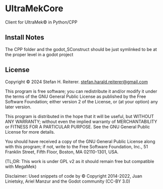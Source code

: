 # UltraMekCore
Client for UltraMek© in Python/CPP

## Install Notes

The CPP folder and the godot_SConstruct should be just symlinked
to be at the proper level in a godot project

## License

Copyright © 2024 Stefan H. Reiterer.
stefan.harald.reiterer@gmail.com 

This program is free software; you can redistribute it and/or
modify it under the terms of the GNU General Public License
as published by the Free Software Foundation; either version 2
of the License, or (at your option) any later version.

This program is distributed in the hope that it will be useful,
but WITHOUT ANY WARRANTY; without even the implied warranty of
MERCHANTABILITY or FITNESS FOR A PARTICULAR PURPOSE.  See the
GNU General Public License for more details.

You should have received a copy of the GNU General Public License
along with this program; if not, write to the Free Software
Foundation, Inc., 51 Franklin Street, Fifth Floor, Boston, MA  02110-1301, USA.

(TL;DR: This work is under GPL v2 as it should remain free but compatible with MegaMek)

Disclaimer: Used snippets of code by © Copyright 2014-2022, Juan Linietsky, Ariel Manzur and the Godot community (CC-BY 3.0)
